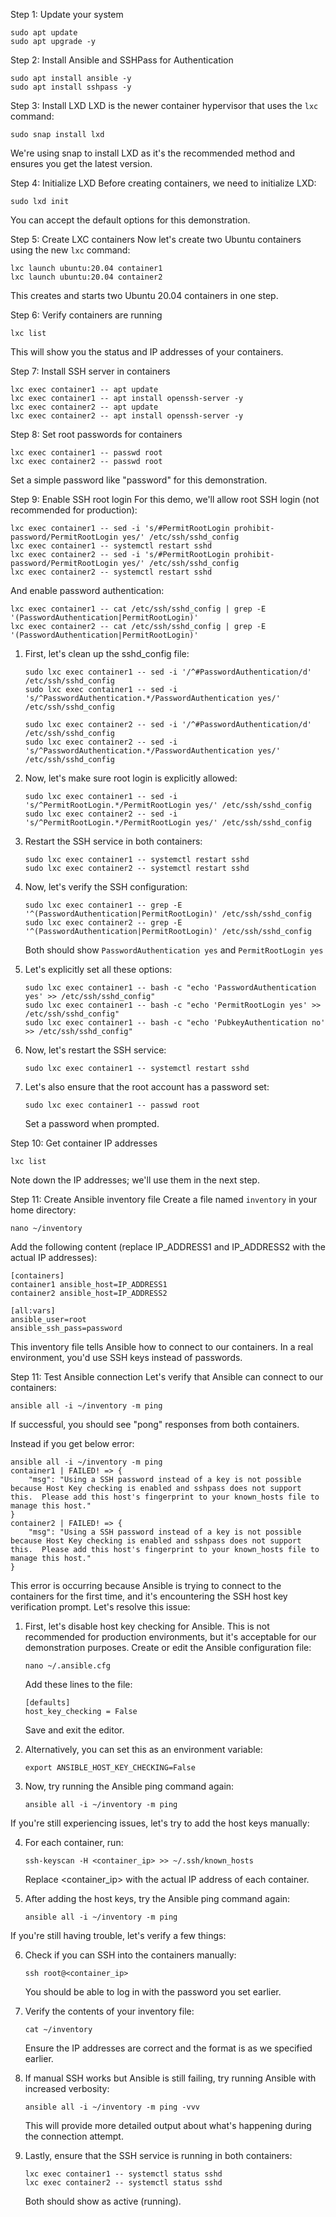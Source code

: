 Step 1: Update your system
```
sudo apt update
sudo apt upgrade -y
```

Step 2: Install Ansible and SSHPass for Authentication
```
sudo apt install ansible -y
sudo apt install sshpass -y
```

Step 3: Install LXD
LXD is the newer container hypervisor that uses the `lxc` command:
```
sudo snap install lxd
```
We're using snap to install LXD as it's the recommended method and ensures you get the latest version.

Step 4: Initialize LXD
Before creating containers, we need to initialize LXD:
```
sudo lxd init
```
You can accept the default options for this demonstration.

Step 5: Create LXC containers
Now let's create two Ubuntu containers using the new `lxc` command:
```
lxc launch ubuntu:20.04 container1
lxc launch ubuntu:20.04 container2
```
This creates and starts two Ubuntu 20.04 containers in one step.

Step 6: Verify containers are running
```
lxc list
```
This will show you the status and IP addresses of your containers.

Step 7: Install SSH server in containers
```
lxc exec container1 -- apt update
lxc exec container1 -- apt install openssh-server -y
lxc exec container2 -- apt update
lxc exec container2 -- apt install openssh-server -y
```

Step 8: Set root passwords for containers
```
lxc exec container1 -- passwd root
lxc exec container2 -- passwd root
```
Set a simple password like "password" for this demonstration.

Step 9: Enable SSH root login
For this demo, we'll allow root SSH login (not recommended for production):
```
lxc exec container1 -- sed -i 's/#PermitRootLogin prohibit-password/PermitRootLogin yes/' /etc/ssh/sshd_config
lxc exec container1 -- systemctl restart sshd
lxc exec container2 -- sed -i 's/#PermitRootLogin prohibit-password/PermitRootLogin yes/' /etc/ssh/sshd_config
lxc exec container2 -- systemctl restart sshd
```

And enable  password authentication:
```
lxc exec container1 -- cat /etc/ssh/sshd_config | grep -E '(PasswordAuthentication|PermitRootLogin)'
lxc exec container2 -- cat /etc/ssh/sshd_config | grep -E '(PasswordAuthentication|PermitRootLogin)'
```

1. First, let's clean up the sshd_config file:

   ```
   sudo lxc exec container1 -- sed -i '/^#PasswordAuthentication/d' /etc/ssh/sshd_config
   sudo lxc exec container1 -- sed -i 's/^PasswordAuthentication.*/PasswordAuthentication yes/' /etc/ssh/sshd_config
   
   sudo lxc exec container2 -- sed -i '/^#PasswordAuthentication/d' /etc/ssh/sshd_config
   sudo lxc exec container2 -- sed -i 's/^PasswordAuthentication.*/PasswordAuthentication yes/' /etc/ssh/sshd_config
   ```

2. Now, let's make sure root login is explicitly allowed:

   ```
   sudo lxc exec container1 -- sed -i 's/^PermitRootLogin.*/PermitRootLogin yes/' /etc/ssh/sshd_config
   sudo lxc exec container2 -- sed -i 's/^PermitRootLogin.*/PermitRootLogin yes/' /etc/ssh/sshd_config
   ```

3. Restart the SSH service in both containers:

   ```
   sudo lxc exec container1 -- systemctl restart sshd
   sudo lxc exec container2 -- systemctl restart sshd
   ```

4. Now, let's verify the SSH configuration:

   ```
   sudo lxc exec container1 -- grep -E '^(PasswordAuthentication|PermitRootLogin)' /etc/ssh/sshd_config
   sudo lxc exec container2 -- grep -E '^(PasswordAuthentication|PermitRootLogin)' /etc/ssh/sshd_config
   ```

   Both should show `PasswordAuthentication yes` and `PermitRootLogin yes`

2. Let's explicitly set all these options:

   ```
   sudo lxc exec container1 -- bash -c "echo 'PasswordAuthentication yes' >> /etc/ssh/sshd_config"
   sudo lxc exec container1 -- bash -c "echo 'PermitRootLogin yes' >> /etc/ssh/sshd_config"
   sudo lxc exec container1 -- bash -c "echo 'PubkeyAuthentication no' >> /etc/ssh/sshd_config"
   ```

3. Now, let's restart the SSH service:

   ```
   sudo lxc exec container1 -- systemctl restart sshd
   ```

4. Let's also ensure that the root account has a password set:

   ```
   sudo lxc exec container1 -- passwd root
   ```

   Set a password when prompted.


Step 10: Get container IP addresses
```
lxc list
```
Note down the IP addresses; we'll use them in the next step.

Step 11: Create Ansible inventory file
Create a file named `inventory` in your home directory:
```
nano ~/inventory
```
Add the following content (replace IP_ADDRESS1 and IP_ADDRESS2 with the actual IP addresses):
```
[containers]
container1 ansible_host=IP_ADDRESS1
container2 ansible_host=IP_ADDRESS2

[all:vars]
ansible_user=root
ansible_ssh_pass=password
```


This inventory file tells Ansible how to connect to our containers. In a real environment, you'd use SSH keys instead of passwords.

Step 11: Test Ansible connection
Let's verify that Ansible can connect to our containers:

```
ansible all -i ~/inventory -m ping
```

If successful, you should see "pong" responses from both containers.

Instead if you get below error:

```
ansible all -i ~/inventory -m ping
container1 | FAILED! => {
    "msg": "Using a SSH password instead of a key is not possible because Host Key checking is enabled and sshpass does not support this.  Please add this host's fingerprint to your known_hosts file to manage this host."
}
container2 | FAILED! => {
    "msg": "Using a SSH password instead of a key is not possible because Host Key checking is enabled and sshpass does not support this.  Please add this host's fingerprint to your known_hosts file to manage this host."
}
```

This error is occurring because Ansible is trying to connect to the containers for the first time, and it's encountering the SSH host key verification prompt. Let's resolve this issue:

1. First, let's disable host key checking for Ansible. This is not recommended for production environments, but it's acceptable for our demonstration purposes. Create or edit the Ansible configuration file:

   ```
   nano ~/.ansible.cfg
   ```

   Add these lines to the file:

   ```
   [defaults]
   host_key_checking = False
   ```

   Save and exit the editor.

2. Alternatively, you can set this as an environment variable:

   ```
   export ANSIBLE_HOST_KEY_CHECKING=False
   ```

3. Now, try running the Ansible ping command again:

   ```
   ansible all -i ~/inventory -m ping
   ```

If you're still experiencing issues, let's try to add the host keys manually:

4. For each container, run:

   ```
   ssh-keyscan -H <container_ip> >> ~/.ssh/known_hosts
   ```

   Replace <container_ip> with the actual IP address of each container.

5. After adding the host keys, try the Ansible ping command again:

   ```
   ansible all -i ~/inventory -m ping
   ```

If you're still having trouble, let's verify a few things:

6. Check if you can SSH into the containers manually:

   ```
   ssh root@<container_ip>
   ```

   You should be able to log in with the password you set earlier.

7. Verify the contents of your inventory file:

   ```
   cat ~/inventory
   ```

   Ensure the IP addresses are correct and the format is as we specified earlier.

8. If manual SSH works but Ansible is still failing, try running Ansible with increased verbosity:

   ```
   ansible all -i ~/inventory -m ping -vvv
   ```

   This will provide more detailed output about what's happening during the connection attempt.

9. Lastly, ensure that the SSH service is running in both containers:

   ```
   lxc exec container1 -- systemctl status sshd
   lxc exec container2 -- systemctl status sshd
   ```

   Both should show as active (running).

